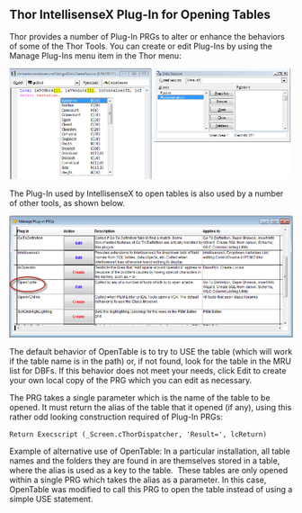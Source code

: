 ﻿## Thor IntellisenseX Plug-In for Opening Tables

Thor provides a number of Plug-In PRGs to alter or enhance the behaviors of some of the Thor Tools. You can create or edit Plug-Ins by using the Manage Plug-Ins menu item in the Thor menu:

![](images/thor_intellisensex_for_open_table_image_2.png)

The Plug-In used by IntellisenseX to open tables is also used by a number of other tools, as shown below.

![](images/thor_intellisensex_open_table_plugin_snaghtmlaee7c2a.png)

The default behavior of OpenTable is to try to USE the table (which will work if the table name is in the path) or, if not found, look for the table in the MRU list for DBFs. If this behavior does not meet your needs, click Edit to create your own local copy of the PRG which you can edit as necessary.

The PRG takes a single parameter which is the name of the table to be opened. It must return the alias of the table that it opened (if any), using this rather odd looking construction required of Plug-In PRGs:

```foxpro
Return Execscript (_Screen.cThorDispatcher, 'Result=', lcReturn)
```


Example of alternative use of OpenTable: In a particular installation, all table names and the folders they are found in are themselves stored in a table, where the alias is used as a key to the table.  These tables are only opened within a single PRG which takes the alias as a parameter. In this case, OpenTable was modified to call this PRG to open the table instead of using a simple USE statement.